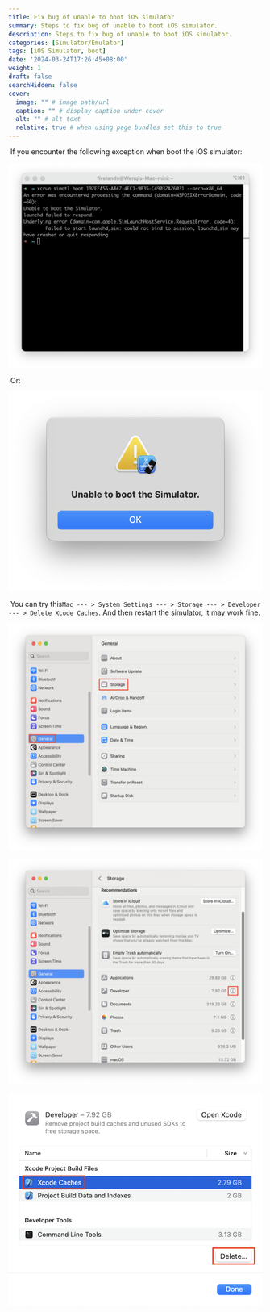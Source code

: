 ```yaml
---
title: Fix bug of unable to boot iOS simulator
summary: Steps to fix bug of unable to boot iOS simulator.
description: Steps to fix bug of unable to boot iOS simulator.
categories: [Simulator/Emulator]
tags: [iOS Simulator, boot]
date: '2024-03-24T17:26:45+08:00'
weight: 1
draft: false
searchHidden: false
cover:
  image: "" # image path/url
  caption: "" # display caption under cover
  alt: "" # alt text
  relative: true # when using page bundles set this to true
---
```


​		If you encounter the following exception when boot the iOS simulator:

![1](images/1.png)

​		Or:

![2](images/2.png)

​		You can try this```Mac --- > System Settings --- > Storage --- > Developer --- > Delete Xcode Caches```. And then restart the simulator, it may work fine.

![3](images/3.png)

![4](images/4.png)

![5](images/5.png)
